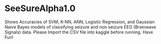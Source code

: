# SeeSureAlpha1.0
Shows Accuracies of SVM, K-NN, ANN, Logistic Regression, and Gaussian Naive Bayes models of classifying seizure and non seizure EEG (Brainwave Signals) data. Please Import the CSV file into kaggle before running. Have Fun!
